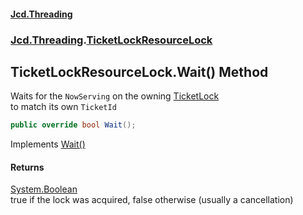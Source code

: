 #### [Jcd.Threading](index.md 'index')
### [Jcd.Threading](Jcd.Threading.md 'Jcd.Threading').[TicketLockResourceLock](TicketLockResourceLock.md 'Jcd.Threading.TicketLockResourceLock')

## TicketLockResourceLock.Wait() Method

Waits for the `NowServing` on the owning [TicketLock](TicketLock.md 'Jcd.Threading.TicketLock')  
to match its own `TicketId`

```csharp
public override bool Wait();
```

Implements [Wait()](IResourceLock.Wait().md 'Jcd.Threading.IResourceLock.Wait()')

#### Returns
[System.Boolean](https://docs.microsoft.com/en-us/dotnet/api/System.Boolean 'System.Boolean')  
true if the lock was acquired, false otherwise (usually a cancellation)
